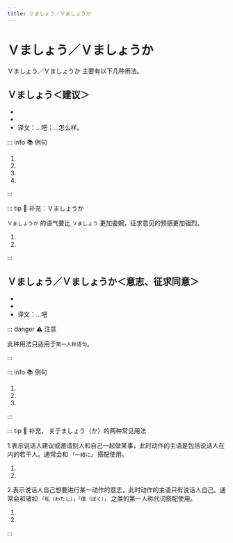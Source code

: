 ```yaml
---
title: Ｖましょう／Ｖましょうか
---
```


# Ｖましょう／Ｖましょうか

Ｖましょう／Ｖましょうか 主要有以下几种用法。

## Ｖましょう＜建议＞

* <grammer-content sentence="意义：用于建议对方与自己一起做某事，是**敬体形式**；" inline />
* <grammer-content sentence="接续：**动词的第一连用形(ます形去掉ます)** + ましょう；" inline />
* 译文：...吧；...怎么样。

::: info :books: 例句

1. <grammer-content id='1-7-1-0' sentence="[今日/きょう]は[天安門/てんあんもん]に**[行/い]きましょう**。" trans='我们今天去天安门吧。' />
2. <grammer-content id='1-7-1-1' sentence="そうね、**そうしましょう**。" trans='是啊，那就这么办吧。' />
3. <grammer-content id='1-7-1-2' sentence="ここで[写真/しゃしん]を[一枚/いちまい]**[撮/と]りましょう**。" trans='在这儿拍张照片儿吧。' />
4. <grammer-content id='1-7-1-3' sentence="この[単語/たんご]の[意味/いみ]は[辞書/じしょ]で**[調/しら]べましょう**。" trans='在字典上查下这个单词的意思吧。' />

:::

::: tip :bookmark: 补充：Ｖましょうか

`Ｖましょうか` 的语气要比 `Ｖましょう` 更加委婉，征求意见的预感更加强烈。

<div class="bunpou-block">

1. <grammer-content id='1-7-1-4' sentence="お[父/とう]さん、お[母/かあ]さん、タクシーで**[行/い]きましょうか**。" trans='爸妈，我们打车去吧。' />
2. <grammer-content id='1-7-1-5' sentence="あそこの[喫茶店/きっさてん]でコーヒーを**[飲/の]みましょうか**。" trans='去那边的咖啡店喝杯咖啡吧。' />

</div>

:::

## Ｖましょう／Ｖましょうか＜意志、征求同意＞

* <grammer-content sentence="意义： **Ｖましょう** 表示说话人要进行某一动作的**意志**；而 **Ｖましょうか** 除了表示说话人的意志外，还含有征求对方同意的语气；" />
* <grammer-content sentence="接续：**动词的第一连用形(ます形去掉ます)** + ましょう／ましょうか。" />
* 译文：...吧

::: danger :warning: 注意

此种用法只适用于`第一人称语句`。

:::

::: info :books: 例句

1. <grammer-content id='1-7-1-6' sentence="A: [電話/でんわ]し**ましょうか**。　" trans='A: 我给你打个电话吧。' />
   <grammer-content id='1-7-1-7' sentence="B: そうですね。じゃあ、[私/わたし]がし**ましょう**。" trans='B: 这样啊。那我来打给你吧。' />
2. <grammer-content id='1-7-1-8' sentence="A: [手伝/てつだ]い**ましょうか**。" trans='A: 需要帮忙么？' />
   <grammer-content id='1-7-1-9' sentence="B: すみません。お[願/ねが]いします。" trans='B: 不好意思，那就麻烦你了。' />
3. <grammer-content id='1-7-1-10' sentence="A: [案内/あんない]し**ましょうか**。" trans='A: 我来带路吧。' />
   <grammer-content id='1-7-1-11' sentence="B: いいえ、けっこうです。" trans='B: 不了，谢谢。' />

:::

::: tip :bookmark: 补充， 关于ましょう（か）的两种常见用法

1.表示说话人建议或邀请别人和自己一起做某事，此时动作的主语是包括说话人在内的若干人。通常会和 `「一緒に」` 搭配使用。

<div class="bunpou-block">

1. <grammer-content id='1-7-1-12' sentence="[私/わたし]たちは[明日/あした][北京/ぺきん]に[行/い]くんですが、[王/おう]さんも**[一緒/いっしょ]に**[行/い]き**ましょうか**。" trans='我们明天要去北京，小王也一起去吧。' />
2. <grammer-content id='1-7-1-13' sentence="**[一緒/いっしょ]に**[教室/きょうしつ]を[掃除/そうじ]**ましょう**。" trans='我们一起打扫教室吧。' />

</div>

2.表示说话人自己想要进行某一动作的意志，此时动作的主语只有说话人自己。通常会和诸如 `「私（わたし）」「僕（ぼく）」` 之类的第一人称代词搭配使用。

<div class="bunpou-block">

1. <grammer-content id='1-7-1-14' sentence="[今日/きょう]は**[私/わたし]**が[晩/ばん]ご[飯/はん]を[作/つく]り**ましよう**。" trans='今天我来做晚饭吧。' />
2. <grammer-content id='1-7-1-15' sentence="**[私/わたし]**が[書/か]き**ましょうか**。" trans='我来写吧。' />

</div>

<grammer-content sentence="区分两种用法的关键在于：**该动作到底是说话人和别人一起完成，还是说话人独自完成**。" />

:::
